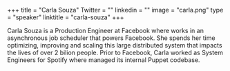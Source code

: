 +++
title = "Carla Souza"
Twitter = ""
linkedin = ""
image = "carla.png"
type = "speaker"
linktitle = "carla-souza"
+++

Carla Souza is a Production Engineer at Facebook where works in an asynchronous job scheduler that powers Facebook. She spends her time optimizing, improving and scaling this large distributed system that impacts the lives of over 2 bilion people. Prior to Facebook, Carla worked as System Engineers for Spotify where managed its internal Puppet codebase.
